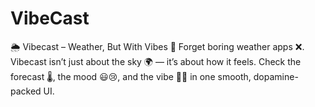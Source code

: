 # VibeCast
🌦️ Vibecast – Weather, But With Vibes 💖  Forget boring weather apps ❌. Vibecast isn’t just about the sky 🌍 — it’s about how it feels. Check the forecast 🌡️, the mood 😃😢, and the vibe 🌈✨ in one smooth, dopamine-packed UI.
